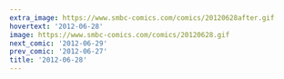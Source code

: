 ```yaml
---
extra_image: https://www.smbc-comics.com/comics/20120628after.gif
hovertext: '2012-06-28'
image: https://www.smbc-comics.com/comics/20120628.gif
next_comic: '2012-06-29'
prev_comic: '2012-06-27'
title: '2012-06-28'
---
```


